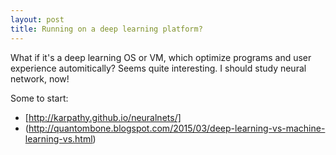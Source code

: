 ```yaml
---
layout: post
title: Running on a deep learning platform?
---
```

What if it's a deep learning OS or VM, which optimize programs and user experience automitically? Seems quite interesting. I should study neural network, now!

Some to start:  
- [http://karpathy.github.io/neuralnets/]
- (http://quantombone.blogspot.com/2015/03/deep-learning-vs-machine-learning-vs.html)
